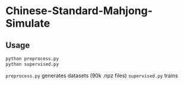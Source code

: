 # Chinese-Standard-Mahjong-Simulate
## Usage
```bash
python preprocess.py
python supervised.py
```
`preprocess.py` generates datasets (90k .npz files)
`supervised.py` trains